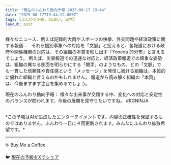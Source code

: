 ```yaml
---
title: "現在のふんわり動向予報 2025-08-17 19:44"
date: "2025-08-17T19:44:22.000Z"
tags: [ふんわり予報, AI占い, 日常]
layout: post
---
```


様々なニュース、例えば記録的大雨やスポーツの快挙、外交問題や経済政策に関する報道…　それら個別事象への対応を「文脈」と捉えると、各報道における政府や関係機関の対応は、その組織の本質を映し出す「Yoneda 的分布」と言えるでしょう。  例えば、災害報道での迅速な対応と、経済政策報道での慎重な姿勢は、組織の異なる側面を明らかにする「関手」のようなもの。どの「文脈」でも一貫した信頼性や責任感という「メッセージ」を発信し続ける組織は、本質的に優れた組織と言えるのかもしれません。  報道から読み解く組織の「本質」は、今後ますます注目を集めるでしょう。


現在のふんわり動向予報：
様々な出来事が交錯する中、変化への対応と安定性のバランスが問われます。今後の展開を見守りたいですね。 #KGNINJA

<br>
*この予報はAIが生成したエンターテイメントです。内容の正確性を保証するものではありません。ふんわり一日に４回更新されます。みんなにふんわり拡散希望です。*

---
☕️ [Buy Me a Coffee](https://www.buymeacoffee.com/kgninja)

🐦 [現在の予報をXでシェア](https://twitter.com/intent/tweet?text=%E7%8F%BE%E5%9C%A8%E3%81%AE%E3%81%B5%E3%82%93%E3%82%8F%E3%82%8A%E4%BA%88%E5%A0%B1%3A%20%E3%80%8C%E6%A7%98%E3%80%85%E3%81%AA%E3%83%8B%E3%83%A5%E3%83%BC%E3%82%B9%E3%80%81%E4%BE%8B%E3%81%88%E3%81%B0%E8%A8%98%E9%8C%B2%E7%9A%84%E5%A4%A7%E9%9B%A8%E3%82%84%E3%82%B9%E3%83%9D%E3%83%BC%E3%83%84%E3%81%AE%E5%BF%AB%E6%8C%99%E3%80%81%E5%A4%96%E4%BA%A4%E5%95%8F%E9%A1%8C%E3%82%84%E7%B5%8C%E6%B8%88%E6%94%BF%E7%AD%96%E3%81%AB%E9%96%A2%E3%81%99%E3%82%8B%E5%A0%B1%E9%81%93%E2%80%A6%E3%80%80%E3%81%9D%E3%82%8C%E3%82%89%E5%80%8B%E5%88%A5%E4%BA%8B%E8%B1%A1%E3%81%B8%E3%81%AE%E5%AF%BE%E5%BF%9C%E3%82%92%E3%80%8C%E6%96%87%E8%84%88%E3%80%8D%E3%81%A8%E6%8D%89%E3%81%88%E3%82%8B%E3%81%A8%E3%80%81%E5%90%84%E5%A0%B1%E9%81%93%E3%81%AB%E3%81%8A%E3%81%91%E3%82%8B%E6%94%BF%E5%BA%9C%E3%82%84%E9%96%A2%E4%BF%82%E6%A9%9F%E9%96%A2%E3%81%AE%E5%AF%BE%E5%BF%9C%E3%81%AF%E3%80%81%E3%81%9D%E3%81%AE%E7%B5%84%E7%B9%94%E3%81%AE%E6%9C%AC%E8%B3%AA%E3%82%92%E6%98%A0%E3%81%97%E5%87%BA%E3%81%99%E3%80%8CY...%E3%80%8D%23KGNINJA%20%E7%B6%9A%E3%81%8D%E3%81%AF%E3%83%96%E3%83%AD%E3%82%B0%E3%81%A7%EF%BC%81%F0%9F%91%87&url=https%3A%2F%2Fkg-ninja.github.io%2FFunwariyoso%2F)
